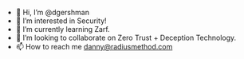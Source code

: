 - 👋 Hi, I’m @dgershman
- 👀 I’m interested in Security!
- 🌱 I’m currently learning Zarf.
- 💞️ I’m looking to collaborate on Zero Trust + Deception Technology.
- 📫 How to reach me danny@radiusmethod.com

<!---
dgershman/dgershman is a ✨ special ✨ repository because its `README.md` (this file) appears on your GitHub profile.
You can click the Preview link to take a look at your changes.
--->
